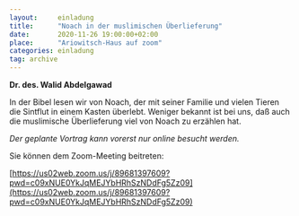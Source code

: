 ```yaml
---
layout:     einladung
title:      "Noach in der muslimischen Überlieferung"
date:       2020-11-26 19:00:00+02:00
place:      "Ariowitsch-Haus auf zoom"
categories: einladung
tag: archive
---
```


**Dr. des. Walid Abdelgawad**

In der Bibel lesen wir von Noach, der mit seiner Familie und vielen Tieren die Sintflut in einem Kasten überlebt. Weniger bekannt ist bei uns, daß auch die muslimische Überlieferung viel von Noach zu erzählen hat.

*Der geplante Vortrag kann vorerst nur online besucht werden.*

Sie können dem Zoom-Meeting beitreten:

[https://us02web.zoom.us/j/89681397609?pwd=c09xNUE0YkJqMEJYbHRhSzNDdFg5Zz09](https://us02web.zoom.us/j/89681397609?pwd=c09xNUE0YkJqMEJYbHRhSzNDdFg5Zz09)

